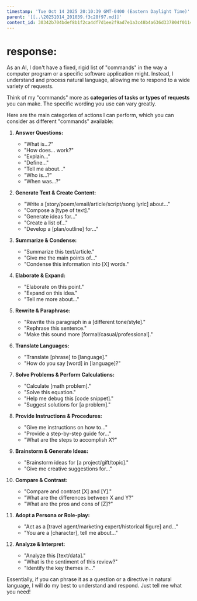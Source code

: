 ```yaml
---
timestamp: 'Tue Oct 14 2025 20:10:39 GMT-0400 (Eastern Daylight Time)'
parent: '[[..\20251014_201039.f3c28f97.md]]'
content_id: 30342b704bdef8b1f2ca4df7d1ee2f9ad7e1a3c48b4a636d337804f011416c99
---
```


# response:

As an AI, I don't have a fixed, rigid list of "commands" in the way a computer program or a specific software application might. Instead, I understand and process natural language, allowing me to respond to a wide variety of requests.

Think of my "commands" more as **categories of tasks or types of requests** you can make. The specific wording you use can vary greatly.

Here are the main categories of actions I can perform, which you can consider as different "commands" available:

1. **Answer Questions:**
   * "What is...?"
   * "How does... work?"
   * "Explain..."
   * "Define..."
   * "Tell me about..."
   * "Who is...?"
   * "When was...?"

2. **Generate Text & Create Content:**
   * "Write a \[story/poem/email/article/script/song lyric] about..."
   * "Compose a \[type of text]."
   * "Generate ideas for..."
   * "Create a list of..."
   * "Develop a \[plan/outline] for..."

3. **Summarize & Condense:**
   * "Summarize this text/article."
   * "Give me the main points of..."
   * "Condense this information into \[X] words."

4. **Elaborate & Expand:**
   * "Elaborate on this point."
   * "Expand on this idea."
   * "Tell me more about..."

5. **Rewrite & Paraphrase:**
   * "Rewrite this paragraph in a \[different tone/style]."
   * "Rephrase this sentence."
   * "Make this sound more \[formal/casual/professional]."

6. **Translate Languages:**
   * "Translate \[phrase] to \[language]."
   * "How do you say \[word] in \[language]?"

7. **Solve Problems & Perform Calculations:**
   * "Calculate \[math problem]."
   * "Solve this equation."
   * "Help me debug this \[code snippet]."
   * "Suggest solutions for \[a problem]."

8. **Provide Instructions & Procedures:**
   * "Give me instructions on how to..."
   * "Provide a step-by-step guide for..."
   * "What are the steps to accomplish X?"

9. **Brainstorm & Generate Ideas:**
   * "Brainstorm ideas for \[a project/gift/topic]."
   * "Give me creative suggestions for..."

10. **Compare & Contrast:**
    * "Compare and contrast \[X] and \[Y]."
    * "What are the differences between X and Y?"
    * "What are the pros and cons of \[Z]?"

11. **Adopt a Persona or Role-play:**
    * "Act as a \[travel agent/marketing expert/historical figure] and..."
    * "You are a \[character], tell me about..."

12. **Analyze & Interpret:**
    * "Analyze this \[text/data]."
    * "What is the sentiment of this review?"
    * "Identify the key themes in..."

Essentially, if you can phrase it as a question or a directive in natural language, I will do my best to understand and respond. Just tell me what you need!
